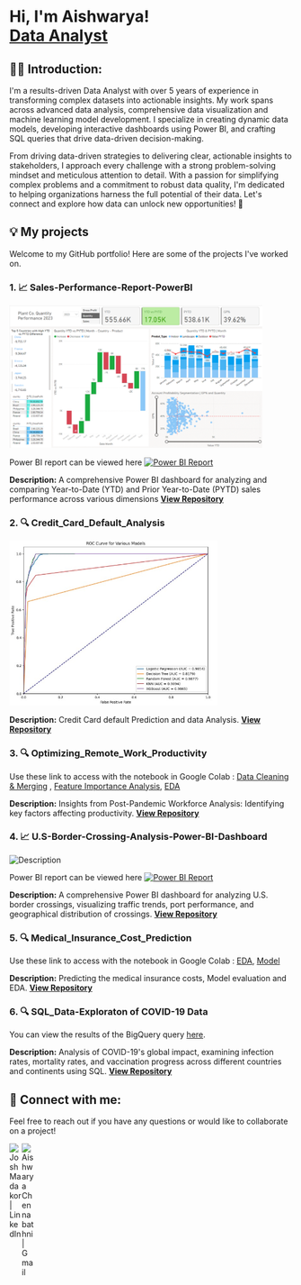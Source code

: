 <h1>Hi, I'm Aishwarya! <br/><a href="https://www.linkedin.com/in/aishwarya-chennabathni/">Data Analyst</a>

<h2>👨‍💻 Introduction:</h2>

I'm a results-driven Data Analyst with over 5 years of experience in transforming complex datasets into actionable insights. My work spans across advanced data analysis, comprehensive data visualization and machine learning model development. I specialize in creating dynamic data models, developing interactive dashboards using Power BI, and crafting SQL queries that drive data-driven decision-making.

From driving data-driven strategies to delivering clear, actionable insights to stakeholders, I approach every challenge with a strong problem-solving mindset and meticulous attention to detail. With a passion for simplifying complex problems and a commitment to robust data quality, I'm dedicated to helping organizations harness the full potential of their data. Let's connect and explore how data can unlock new opportunities! 🚀

<h2>💡 My projects </h2>

Welcome to my GitHub portfolio! Here are some of the projects I've worked on.

### 1. 📈 Sales-Performance-Report-PowerBI
<img src="https://github.com/Aishwaryachen11/Sales-Performance-Report-PowerBI/blob/main/Images/Overview.png" alt="Description" width="450"/> 

Power BI report can be viewed here [![Power BI Report](https://img.shields.io/badge/Power_BI-Report-blue)](https://app.powerbi.com/reportEmbed?reportId=84dc0a4d-059d-46a3-bbab-712e633db11a&autoAuth=true&ctid=a07a08e4-f462-4dcc-adea-5a9d6e00d8ec)

**Description:** A comprehensive Power BI dashboard for analyzing and comparing Year-to-Date (YTD) and Prior Year-to-Date (PYTD) sales performance across various dimensions
**[View Repository](https://github.com/Aishwaryachen11/Sales-Performance-Report-PowerBI)**

### 2. 🔍 Credit_Card_Default_Analysis 
<img src="https://github.com/Aishwaryachen11/Credit_Card_Default_Analysis/blob/main/Images/ROC%20curve.jpg" alt="Description" width="370"/> 

**Description:** Credit Card default Prediction and data Analysis. **[View Repository](https://github.com/Aishwaryachen11/Credit_Card_Default_Analysis)** 

### 3. 🔍 Optimizing_Remote_Work_Productivity
Use these link to access with the notebook in Google Colab :
[Data Cleaning & Merging](https://github.com/Aishwaryachen11/Optimizing_Remote_Work_Productivity/blob/main/Merging_%26_Data_Cleaning.ipynb)
, [Feature Importance Analysis](https://github.com/Aishwaryachen11/Optimizing_Remote_Work_Productivity/blob/main/RW_Feature_Importance_Analysis.ipynb), [EDA](https://github.com/Aishwaryachen11/Optimizing_Remote_Work_Productivity/blob/main/Exploratory_Data_Analysis_.ipynb)

**Description:** Insights from Post-Pandemic Workforce Analysis: Identifying key factors affecting productivity. **[View Repository](https://github.com/Aishwaryachen11/Optimizing_Remote_Work_Productivity)**

### 4. 📈 U.S-Border-Crossing-Analysis-Power-BI-Dashboard
<img src="https://github.com/Aishwaryachen11/U.S-Border-Crossing-Analysis-Power-BI-Dashboard/blob/main/Images/Overview.png" alt="Description" width="450"/> 

Power BI report can be viewed here [![Power BI Report](https://img.shields.io/badge/Power_BI-Report-blue)](https://app.powerbi.com/reportEmbed?reportId=60b169e3-363c-475a-9600-6893bfcbd719&autoAuth=true&ctid=a07a08e4-f462-4dcc-adea-5a9d6e00d8ec)

**Description:** A comprehensive Power BI dashboard for analyzing U.S. border crossings, visualizing traffic trends, port performance, and geographical distribution of crossings. **[View Repository](https://github.com/Aishwaryachen11/U.S-Border-Crossing-Analysis-Power-BI-Dashboard)**

### 5. 🔍 Medical_Insurance_Cost_Prediction
Use these link to access with the notebook in Google Colab :
[EDA](https://github.com/Aishwaryachen11/Medical_Insurance_Cost_Prediction/blob/main/Medical_Cost_Prediction.ipynb), [Model](https://github.com/Aishwaryachen11/Medical_Insurance_Cost_Prediction/blob/main/Medical_Cost_Prediction.ipynb)

**Description:** Predicting the medical insurance costs, Model evaluation and EDA. **[View Repository](https://github.com/Aishwaryachen11/Medical_Insurance_Cost_Prediction)**

### 6. 🔍 SQL_Data-Exploraton of COVID-19 Data

You can view the results of the BigQuery query [here](https://console.cloud.google.com/bigquery?sq=891015959491:6dce298f69b84930b10767858997b1b8).

**Description:** Analysis of COVID-19's global impact, examining infection rates, mortality rates, and vaccination progress across different countries and continents using SQL. **[View Repository](https://github.com/Aishwaryachen11/SQL_Data-Exploraton)**

<h2> 🤳 Connect with me:</h2>

Feel free to reach out if you have any questions or would like to collaborate on a project!

[<img align="left" alt="JoshMadakor | LinkedIn" width="22px" src="https://cdn.jsdelivr.net/npm/simple-icons@v3/icons/linkedin.svg" />][linkedin]
[<img align="left" alt="Aishwarya Chennabathni | Gmail" width="22px" src="https://cdn.jsdelivr.net/npm/simple-icons@v3/icons/gmail.svg" />][gmail]

[linkedin]:https://www.linkedin.com/in/aishwarya-chennabathni/
[gmail]:mailto:aishwarya.chen11@gmail.com

<!--
**joshmadakor1/joshmadakor1** is a ✨ _special_ ✨ repository because its `README.md` (this file) appears on your GitHub profile.

Here are some ideas to get you started:

- 🔭 I’m currently working on ...
- 🌱 I’m currently learning ...
- 👯 I’m looking to collaborate on ...
- 🤔 I’m looking for help with ...
- 💬 Ask me about ...
- 📫 How to reach me: ...
- 😄 Pronouns: ...
- ⚡ Fun fact: ...
-->
